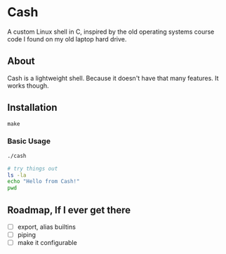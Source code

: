# Cash

A custom Linux shell in C, inspired by the old operating systems course code I found on my old laptop hard drive.

## About

Cash is a lightweight shell. Because it doesn't have that many features. It works though.

## Installation

```
make
```

### Basic Usage

```bash
./cash

# try things out
ls -la
echo "Hello from Cash!"
pwd 
```


## Roadmap, If I ever get there

- [ ] export, alias builtins
- [ ] piping
- [ ] make it configurable
